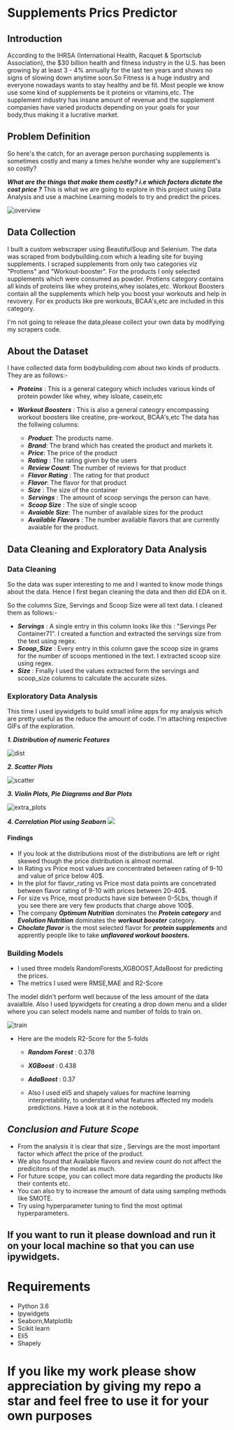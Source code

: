 # Supplements Prics Predictor

## Introduction
According to the IHRSA (International Health, Racquet & Sportsclub Association), the $30 billion health and fitness industry in the U.S. has been growing by at least 3 - 4% annually for the last ten years and shows no signs of slowing down anytime soon.So Fitness is a huge industry and everyone nowadays wants to stay healthy and be fit. Most people we know use some kind of supplements be it proteins or vitamins,etc. The supplement industry has insane amount of revenue and the supplement companies have varied products depending on your goals for your body,thus making it a lucrative market.

## Problem Definition

So here's the catch, for an average person purchasing supplements is sometimes costly and many a times he/she wonder why are supplement's so costly?

***What are the things that make them costly? i.e which factors dictate the cost price ?***
This is what we are going to explore in this project using Data Analysis and use a machine Learning models to try and predict the prices.

![overview](https://github.com/Atharva-Phatak/Supplements-Price-Predictor/blob/master/images/Overview.gif)

## Data Collection

I built a custom webscraper using BeautifulSoup and Selenium. The data was scraped from bodybuilding.com which a leading site for buying supplements. I scraped supplements from only two categories viz "Protiens" and "Workout-booster". For the products I only selected supplements which were consumed as powder. Protiens category contains all kinds of proteins like whey proteins,whey isolates,etc.
Workout Boosters contain all the supplements which help you boost your workouts and help in revovery. For ex products like pre workouts, BCAA's,etc are included in this category.

I'm not going to release the data,please collect your own data by modifying my scrapers code.

## About the Dataset

I have collected data form bodybuilding.com about two kinds of products. They are as follows:-

* ***Proteins*** : This is a general category which includes various kinds of protein powder like whey, whey isloate, casein,etc
* ***Workout Boosters*** : This is also a general cateogry encompassing workout boosters like creatine, pre-workout, BCAA's,etc
The data has the follwing columns:

  * ***Product***: The products name.
  * ***Brand***: The brand which has created the product and markets it.
  * ***Price***: The price of the product
  * ***Rating*** : The rating given by the users
  * ***Review Count***: The number of reviews for that product
  * ***Flavor Rating*** : The rating for that product
  * ***Flavor***: The flavor for that product
  * ***Size*** : The size of the container
  * ***Servings*** : The amount of scoop servings the person can have.
  * ***Scoop Size*** : The size of single scoop
  * ***Avaiable Size***: The number of available sizes for the product
  * ***Available Flavors*** : The number available flavors that are currently avaiable for the product.

## Data Cleaning and Exploratory Data Analysis

### Data Cleaning
So the data was super interesting to me and I wanted to know mode things about the data. Hence I first began cleaning the data and then did EDA on it.

So the columns Size, Servings and Scoop Size were all text data. I cleaned them as follows:-

* ***Servings*** : A single entry in this column looks like this : "Servings Per Container71".
 I created a function and extracted the servings size from the text using regex. 
* ***Scoop_Size*** : Every entry in this column gave the scoop size in grams for the number  of scoops mentioned in the text. I extracted scoop size using regex.
* ***Size*** : Finally I used the values extracted form the servings and scoop_size columns to calculate the accurate sizes.

### Exploratory Data Analysis

This time I used ipywidgets to build small inline apps for my analysis which are pretty useful as the reduce the amount of code. I'm attaching respective GIFs of the exploration.

***1. Distribution of numeric Features***

![dist](https://github.com/Atharva-Phatak/Supplements-Price-Predictor/blob/master/images/Distributions.gif)

***2. Scatter Plots***

![scatter](https://github.com/Atharva-Phatak/Supplements-Price-Predictor/blob/master/images/Scatter.gif)

***3. Violin Plots, Pie Diagrams and Bar Plots***

![extra_plots](https://github.com/Atharva-Phatak/Supplements-Price-Predictor/blob/master/images/Violin%2Bother.gif)

***4. Correlation Plot using Seaborn***
![](https://github.com/Atharva-Phatak/Supplements-Price-Predictor/blob/master/images/heatmap.png)

#### Findings

* If you look at the distributions most of the distributions are left or right skewed though the price distribution is almost normal.
* In Rating vs Price most values are concentrated between rating of 9-10 and value of price below 40$.
* In the plot for flavor_rating vs Price most data points are concetrated between flavor rating of 9-10 with prices between 20-40$.
* For size vs Price, most products have size between 0-5Lbs, though if you see there are very few products that charge above 100$.
* The company ***Optimum Nutrition*** dominates the ***Protein category*** and ***Evolution Nutrition*** dominates the ***workout booster*** category.
* ***Choclate flavor*** is the most selected flavor for ***protein supplements*** and apprently people like to take ***unflavored workout boosters.***

### Building Models

* I used three models RandomForests,XGBOOST,AdaBoost for predicting the prices.
* The metrics I used were RMSE,MAE and R2-Score

The model didn't perform well because of the less amount of the data avaialble. Also I used Ipywidgets for creating a drop down menu and a slider where you can select models name and number of folds to train on. 

![train](https://github.com/Atharva-Phatak/Supplements-Price-Predictor/blob/master/images/Train.gif)

* Here are the models R2-Score for the 5-folds

  * ***Random Forest*** : 0.378
  * ***XGBoost*** : 0.438
  * ***AdaBoost*** : 0.37
  
  * Also I used eli5 and shapely values for machine learning interpretability, to understand what features affected my models predictions. Have a look at it in the notebook.
  
 ## ***Conclusion and Future Scope***

* From the analysis it is clear that size , Servings are the most important factor which affect the price of the product.
* We also found that Available flavors and review count do not affect the predicitons of the model as much.
* For future scope, you can collect more data regarding the products  like their contents etc.
* You can also try to increase the amount of data using sampling methods like SMOTE.
* Try using hyperparameter tuning to find the most optimal hyperparameters.

## If you want to run it please download and run it on your local machine so that you can use ipywidgets.
# Requirements 

* Python 3.6
* Ipywidgets
* Seaborn,Matplotlib
* Scikit learn
* Eli5
* Shapely
# If you like my work please show appreciation by giving my repo a star and feel free to use it for your own purposes
 

